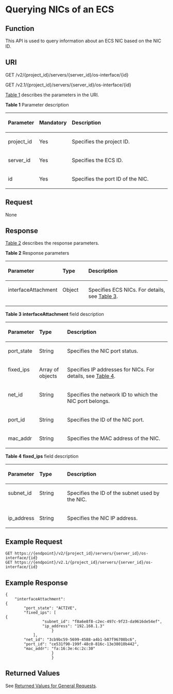 # Querying NICs of an ECS<a name="EN-US_TOPIC_0020212662"></a>

## Function<a name="section44739342"></a>

This API is used to query information about an ECS NIC based on the NIC ID.

## URI<a name="section901"></a>

GET /v2/\{project\_id\}/servers/\{server\_id\}/os-interface/\{id\}

GET /v2.1/\{project\_id\}/servers/\{server\_id\}/os-interface/\{id\}

[Table 1](#table25654779)  describes the parameters in the URI.

**Table  1**  Parameter description

<a name="table25654779"></a>
<table><thead align="left"><tr id="row30661937"><th class="cellrowborder" valign="top" width="16.79%" id="mcps1.2.4.1.1"><p id="p5187119"><a name="p5187119"></a><a name="p5187119"></a>Parameter</p>
</th>
<th class="cellrowborder" valign="top" width="17.36%" id="mcps1.2.4.1.2"><p id="p17503500"><a name="p17503500"></a><a name="p17503500"></a>Mandatory</p>
</th>
<th class="cellrowborder" valign="top" width="65.85%" id="mcps1.2.4.1.3"><p id="p8497414"><a name="p8497414"></a><a name="p8497414"></a>Description</p>
</th>
</tr>
</thead>
<tbody><tr id="row52467932"><td class="cellrowborder" valign="top" width="16.79%" headers="mcps1.2.4.1.1 "><p id="p22044110"><a name="p22044110"></a><a name="p22044110"></a>project_id</p>
</td>
<td class="cellrowborder" valign="top" width="17.36%" headers="mcps1.2.4.1.2 "><p id="p40742509"><a name="p40742509"></a><a name="p40742509"></a>Yes</p>
</td>
<td class="cellrowborder" valign="top" width="65.85%" headers="mcps1.2.4.1.3 "><p id="p37593705"><a name="p37593705"></a><a name="p37593705"></a>Specifies the project ID.</p>
</td>
</tr>
<tr id="row3850232617435"><td class="cellrowborder" valign="top" width="16.79%" headers="mcps1.2.4.1.1 "><p id="p3575612917451"><a name="p3575612917451"></a><a name="p3575612917451"></a>server_id</p>
</td>
<td class="cellrowborder" valign="top" width="17.36%" headers="mcps1.2.4.1.2 "><p id="p1056536017451"><a name="p1056536017451"></a><a name="p1056536017451"></a>Yes</p>
</td>
<td class="cellrowborder" valign="top" width="65.85%" headers="mcps1.2.4.1.3 "><p id="p5048782717451"><a name="p5048782717451"></a><a name="p5048782717451"></a>Specifies the ECS ID.</p>
</td>
</tr>
<tr id="row39171493"><td class="cellrowborder" valign="top" width="16.79%" headers="mcps1.2.4.1.1 "><p id="p18774354"><a name="p18774354"></a><a name="p18774354"></a>id</p>
</td>
<td class="cellrowborder" valign="top" width="17.36%" headers="mcps1.2.4.1.2 "><p id="p44327687"><a name="p44327687"></a><a name="p44327687"></a>Yes</p>
</td>
<td class="cellrowborder" valign="top" width="65.85%" headers="mcps1.2.4.1.3 "><p id="p21064308"><a name="p21064308"></a><a name="p21064308"></a>Specifies the port ID of the NIC.</p>
</td>
</tr>
</tbody>
</table>

## Request<a name="section8117"></a>

None

## Response<a name="section73053"></a>

[Table 2](#table59131099)  describes the response parameters.

**Table  2**  Response parameters

<a name="table59131099"></a>
<table><thead align="left"><tr id="row30342446"><th class="cellrowborder" valign="top" width="17.1%" id="mcps1.2.4.1.1"><p id="p41819089"><a name="p41819089"></a><a name="p41819089"></a>Parameter</p>
</th>
<th class="cellrowborder" valign="top" width="17.48%" id="mcps1.2.4.1.2"><p id="p34008447"><a name="p34008447"></a><a name="p34008447"></a>Type</p>
</th>
<th class="cellrowborder" valign="top" width="65.42%" id="mcps1.2.4.1.3"><p id="p3220827"><a name="p3220827"></a><a name="p3220827"></a>Description</p>
</th>
</tr>
</thead>
<tbody><tr id="row59560431"><td class="cellrowborder" valign="top" width="17.1%" headers="mcps1.2.4.1.1 "><p id="p59665636"><a name="p59665636"></a><a name="p59665636"></a>interfaceAttachment</p>
</td>
<td class="cellrowborder" valign="top" width="17.48%" headers="mcps1.2.4.1.2 "><p id="p20239120"><a name="p20239120"></a><a name="p20239120"></a>Object</p>
</td>
<td class="cellrowborder" valign="top" width="65.42%" headers="mcps1.2.4.1.3 "><p id="p86059257225"><a name="p86059257225"></a><a name="p86059257225"></a>Specifies ECS NICs. For details, see <a href="#table24005299">Table 3</a>.</p>
</td>
</tr>
</tbody>
</table>

**Table  3** **interfaceAttachment**  field description

<a name="table24005299"></a>
<table><thead align="left"><tr id="row46441279"><th class="cellrowborder" valign="top" width="17.04%" id="mcps1.2.4.1.1"><p id="p174601748143018"><a name="p174601748143018"></a><a name="p174601748143018"></a>Parameter</p>
</th>
<th class="cellrowborder" valign="top" width="17.419999999999998%" id="mcps1.2.4.1.2"><p id="p15460748163010"><a name="p15460748163010"></a><a name="p15460748163010"></a>Type</p>
</th>
<th class="cellrowborder" valign="top" width="65.53999999999999%" id="mcps1.2.4.1.3"><p id="p10460248123010"><a name="p10460248123010"></a><a name="p10460248123010"></a>Description</p>
</th>
</tr>
</thead>
<tbody><tr id="row64586077"><td class="cellrowborder" valign="top" width="17.04%" headers="mcps1.2.4.1.1 "><p id="p64089786"><a name="p64089786"></a><a name="p64089786"></a>port_state</p>
</td>
<td class="cellrowborder" valign="top" width="17.419999999999998%" headers="mcps1.2.4.1.2 "><p id="p56055356"><a name="p56055356"></a><a name="p56055356"></a>String</p>
</td>
<td class="cellrowborder" valign="top" width="65.53999999999999%" headers="mcps1.2.4.1.3 "><p id="p62165703"><a name="p62165703"></a><a name="p62165703"></a>Specifies the NIC port status.</p>
</td>
</tr>
<tr id="row22620416"><td class="cellrowborder" valign="top" width="17.04%" headers="mcps1.2.4.1.1 "><p id="p20314447"><a name="p20314447"></a><a name="p20314447"></a>fixed_ips</p>
</td>
<td class="cellrowborder" valign="top" width="17.419999999999998%" headers="mcps1.2.4.1.2 "><p id="p4888719"><a name="p4888719"></a><a name="p4888719"></a>Array of objects</p>
</td>
<td class="cellrowborder" valign="top" width="65.53999999999999%" headers="mcps1.2.4.1.3 "><p id="p7106508"><a name="p7106508"></a><a name="p7106508"></a>Specifies IP addresses for NICs. For details, see <a href="#table53180163">Table 4</a>.</p>
</td>
</tr>
<tr id="row63958576"><td class="cellrowborder" valign="top" width="17.04%" headers="mcps1.2.4.1.1 "><p id="p13262169"><a name="p13262169"></a><a name="p13262169"></a>net_id</p>
</td>
<td class="cellrowborder" valign="top" width="17.419999999999998%" headers="mcps1.2.4.1.2 "><p id="p40009126"><a name="p40009126"></a><a name="p40009126"></a>String</p>
</td>
<td class="cellrowborder" valign="top" width="65.53999999999999%" headers="mcps1.2.4.1.3 "><p id="p41406050"><a name="p41406050"></a><a name="p41406050"></a>Specifies the network ID to which the NIC port belongs.</p>
</td>
</tr>
<tr id="row37110132"><td class="cellrowborder" valign="top" width="17.04%" headers="mcps1.2.4.1.1 "><p id="p53130720"><a name="p53130720"></a><a name="p53130720"></a>port_id</p>
</td>
<td class="cellrowborder" valign="top" width="17.419999999999998%" headers="mcps1.2.4.1.2 "><p id="p27217289"><a name="p27217289"></a><a name="p27217289"></a>String</p>
</td>
<td class="cellrowborder" valign="top" width="65.53999999999999%" headers="mcps1.2.4.1.3 "><p id="p44289360"><a name="p44289360"></a><a name="p44289360"></a>Specifies the ID of the NIC port.</p>
</td>
</tr>
<tr id="row63059925"><td class="cellrowborder" valign="top" width="17.04%" headers="mcps1.2.4.1.1 "><p id="p7580267"><a name="p7580267"></a><a name="p7580267"></a>mac_addr</p>
</td>
<td class="cellrowborder" valign="top" width="17.419999999999998%" headers="mcps1.2.4.1.2 "><p id="p6466753"><a name="p6466753"></a><a name="p6466753"></a>String</p>
</td>
<td class="cellrowborder" valign="top" width="65.53999999999999%" headers="mcps1.2.4.1.3 "><p id="p16643039"><a name="p16643039"></a><a name="p16643039"></a>Specifies the MAC address of the NIC.</p>
</td>
</tr>
</tbody>
</table>

**Table  4** **fixed\_ips**  field description

<a name="table53180163"></a>
<table><thead align="left"><tr id="row34896342"><th class="cellrowborder" valign="top" width="17.169999999999998%" id="mcps1.2.4.1.1"><p id="p10906155214308"><a name="p10906155214308"></a><a name="p10906155214308"></a>Parameter</p>
</th>
<th class="cellrowborder" valign="top" width="17.36%" id="mcps1.2.4.1.2"><p id="p1490615524301"><a name="p1490615524301"></a><a name="p1490615524301"></a>Type</p>
</th>
<th class="cellrowborder" valign="top" width="65.47%" id="mcps1.2.4.1.3"><p id="p129069520307"><a name="p129069520307"></a><a name="p129069520307"></a>Description</p>
</th>
</tr>
</thead>
<tbody><tr id="row66523006"><td class="cellrowborder" valign="top" width="17.169999999999998%" headers="mcps1.2.4.1.1 "><p id="p64293480112230"><a name="p64293480112230"></a><a name="p64293480112230"></a>subnet_id</p>
</td>
<td class="cellrowborder" valign="top" width="17.36%" headers="mcps1.2.4.1.2 "><p id="p40389402112230"><a name="p40389402112230"></a><a name="p40389402112230"></a>String</p>
</td>
<td class="cellrowborder" valign="top" width="65.47%" headers="mcps1.2.4.1.3 "><p id="p50192196112230"><a name="p50192196112230"></a><a name="p50192196112230"></a>Specifies the ID of the subnet used by the NIC. </p>
</td>
</tr>
<tr id="row12592542"><td class="cellrowborder" valign="top" width="17.169999999999998%" headers="mcps1.2.4.1.1 "><p id="p15780700112230"><a name="p15780700112230"></a><a name="p15780700112230"></a>ip_address</p>
</td>
<td class="cellrowborder" valign="top" width="17.36%" headers="mcps1.2.4.1.2 "><p id="p3168304112230"><a name="p3168304112230"></a><a name="p3168304112230"></a>String</p>
</td>
<td class="cellrowborder" valign="top" width="65.47%" headers="mcps1.2.4.1.3 "><p id="p27992537112230"><a name="p27992537112230"></a><a name="p27992537112230"></a>Specifies the NIC IP address.</p>
</td>
</tr>
</tbody>
</table>

## Example Request<a name="section132471610203513"></a>

```
GET https://{endpoint}/v2/{project_id}/servers/{server_id}/os-interface/{id}
GET https://{endpoint}/v2.1/{project_id}/servers/{server_id}/os-interface/{id}
```

## Example Response<a name="section1032435683014"></a>

```
{
    "interfaceAttachment": 
{
        "port_state": "ACTIVE",
        "fixed_ips": [
{
                "subnet_id": "f8a6e8f8-c2ec-497c-9f23-da9616de54ef",
                "ip_address": "192.168.1.3"
                    }
            ], 
        "net_id": "3cb9bc59-5699-4588-a4b1-b87f96708bc6",
        "port_id": "ce531f90-199f-48c0-816c-13e38010b442",
        "mac_addr": "fa:16:3e:4c:2c:30"
                    }
                    }
```

## Returned Values<a name="section657479"></a>

See  [Returned Values for General Requests](returned-values-for-general-requests.md).


